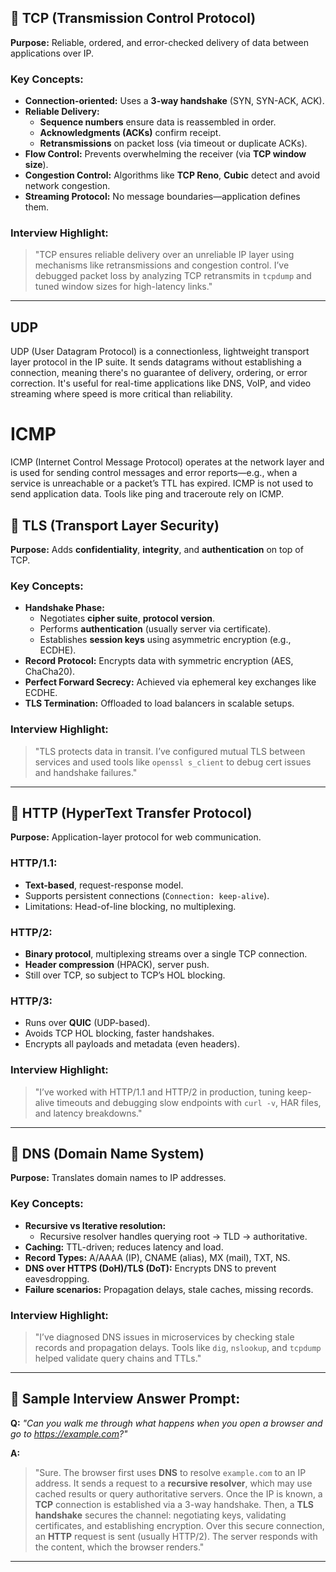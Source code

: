 ## 🔹 **TCP (Transmission Control Protocol)**

**Purpose:** Reliable, ordered, and error-checked delivery of data between applications over IP.

### Key Concepts:
- **Connection-oriented:** Uses a **3-way handshake** (SYN, SYN-ACK, ACK).
- **Reliable Delivery:** 
  - **Sequence numbers** ensure data is reassembled in order.
  - **Acknowledgments (ACKs)** confirm receipt.
  - **Retransmissions** on packet loss (via timeout or duplicate ACKs).
- **Flow Control:** Prevents overwhelming the receiver (via **TCP window size**).
- **Congestion Control:** Algorithms like **TCP Reno**, **Cubic** detect and avoid network congestion.
- **Streaming Protocol:** No message boundaries—application defines them.

### Interview Highlight:
> "TCP ensures reliable delivery over an unreliable IP layer using mechanisms like retransmissions and congestion control. I’ve debugged packet loss by analyzing TCP retransmits in `tcpdump` and tuned window sizes for high-latency links."

---

## UDP

UDP (User Datagram Protocol) is a connectionless, lightweight transport layer protocol in the IP suite. It sends datagrams without establishing a connection, meaning there's no guarantee of delivery, ordering, or error correction. It's useful for real-time applications like DNS, VoIP, and video streaming where speed is more critical than reliability.

# ICMP

ICMP (Internet Control Message Protocol) operates at the network layer and is used for sending control messages and error reports—e.g., when a service is unreachable or a packet’s TTL has expired. ICMP is not used to send application data. Tools like ping and traceroute rely on ICMP.

## 🔹 **TLS (Transport Layer Security)**

**Purpose:** Adds **confidentiality**, **integrity**, and **authentication** on top of TCP.

### Key Concepts:
- **Handshake Phase:**
  - Negotiates **cipher suite**, **protocol version**.
  - Performs **authentication** (usually server via certificate).
  - Establishes **session keys** using asymmetric encryption (e.g., ECDHE).
- **Record Protocol:** Encrypts data with symmetric encryption (AES, ChaCha20).
- **Perfect Forward Secrecy:** Achieved via ephemeral key exchanges like ECDHE.
- **TLS Termination:** Offloaded to load balancers in scalable setups.

### Interview Highlight:
> "TLS protects data in transit. I’ve configured mutual TLS between services and used tools like `openssl s_client` to debug cert issues and handshake failures."

---

## 🔹 **HTTP (HyperText Transfer Protocol)**

**Purpose:** Application-layer protocol for web communication.

### HTTP/1.1:
- **Text-based**, request-response model.
- Supports persistent connections (`Connection: keep-alive`).
- Limitations: Head-of-line blocking, no multiplexing.

### HTTP/2:
- **Binary protocol**, multiplexing streams over a single TCP connection.
- **Header compression** (HPACK), server push.
- Still over TCP, so subject to TCP’s HOL blocking.

### HTTP/3:
- Runs over **QUIC** (UDP-based).
- Avoids TCP HOL blocking, faster handshakes.
- Encrypts all payloads and metadata (even headers).

### Interview Highlight:
> "I’ve worked with HTTP/1.1 and HTTP/2 in production, tuning keep-alive timeouts and debugging slow endpoints with `curl -v`, HAR files, and latency breakdowns."

---

## 🔹 **DNS (Domain Name System)**

**Purpose:** Translates domain names to IP addresses.

### Key Concepts:
- **Recursive vs Iterative resolution:**
  - Recursive resolver handles querying root → TLD → authoritative.
- **Caching:** TTL-driven; reduces latency and load.
- **Record Types:** A/AAAA (IP), CNAME (alias), MX (mail), TXT, NS.
- **DNS over HTTPS (DoH)/TLS (DoT):** Encrypts DNS to prevent eavesdropping.
- **Failure scenarios:** Propagation delays, stale caches, missing records.

### Interview Highlight:
> "I’ve diagnosed DNS issues in microservices by checking stale records and propagation delays. Tools like `dig`, `nslookup`, and `tcpdump` helped validate query chains and TTLs."

---

## 🔹 Sample Interview Answer Prompt:

**Q:** _"Can you walk me through what happens when you open a browser and go to https://example.com?"_

**A:**
> "Sure. The browser first uses **DNS** to resolve `example.com` to an IP address. It sends a request to a **recursive resolver**, which may use cached results or query authoritative servers. Once the IP is known, a **TCP** connection is established via a 3-way handshake. Then, a **TLS handshake** secures the channel: negotiating keys, validating certificates, and establishing encryption. Over this secure connection, an **HTTP** request is sent (usually HTTP/2). The server responds with the content, which the browser renders."

---
